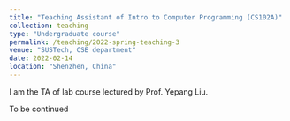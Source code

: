 ```yaml
---
title: "Teaching Assistant of Intro to Computer Programming (CS102A)"
collection: teaching
type: "Undergraduate course"
permalink: /teaching/2022-spring-teaching-3
venue: "SUSTech, CSE department"
date: 2022-02-14
location: "Shenzhen, China"
---
```


I am the TA of lab course lectured by Prof. Yepang Liu.

To be continued
